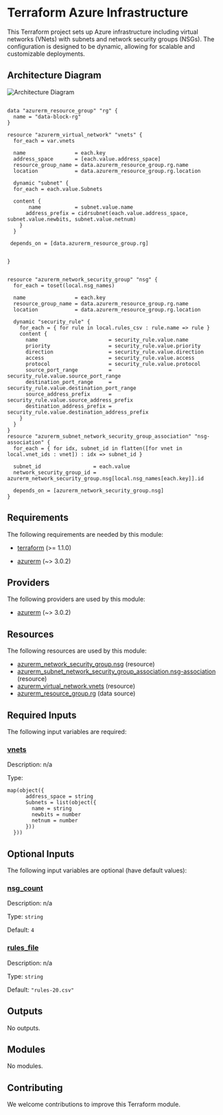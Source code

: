 <!-- BEGIN_TF_DOCS -->
# Terraform Azure Infrastructure

This Terraform project sets up Azure infrastructure including virtual networks (VNets) with subnets and network security groups (NSGs). The configuration is designed to be dynamic, allowing for scalable and customizable deployments.

## Architecture Diagram

![Architecture Diagram](images/architecture.png)

```hcl

data "azurerm_resource_group" "rg" {
  name = "data-block-rg"
}

resource "azurerm_virtual_network" "vnets" {
  for_each = var.vnets

  name                = each.key
  address_space       = [each.value.address_space]
  resource_group_name = data.azurerm_resource_group.rg.name
  location            = data.azurerm_resource_group.rg.location

  dynamic "subnet" {
  for_each = each.value.Subnets

  content {
       name           = subnet.value.name
      address_prefix = cidrsubnet(each.value.address_space, subnet.value.newbits, subnet.value.netnum)
    }
  }
  
 depends_on = [data.azurerm_resource_group.rg]
  
  
}


resource "azurerm_network_security_group" "nsg" {
  for_each = toset(local.nsg_names)

  name                = each.key
  resource_group_name = data.azurerm_resource_group.rg.name
  location            = data.azurerm_resource_group.rg.location

  dynamic "security_rule" {
    for_each = { for rule in local.rules_csv : rule.name => rule }
    content {
      name                       = security_rule.value.name
      priority                   = security_rule.value.priority
      direction                  = security_rule.value.direction
      access                     = security_rule.value.access
      protocol                   = security_rule.value.protocol
      source_port_range          = security_rule.value.source_port_range
      destination_port_range     = security_rule.value.destination_port_range
      source_address_prefix      = security_rule.value.source_address_prefix
      destination_address_prefix = security_rule.value.destination_address_prefix
    }
  }
}
resource "azurerm_subnet_network_security_group_association" "nsg-association" {
  for_each = { for idx, subnet_id in flatten([for vnet in local.vnet_ids : vnet]) : idx => subnet_id }

  subnet_id                 = each.value
  network_security_group_id = azurerm_network_security_group.nsg[local.nsg_names[each.key]].id

  depends_on = [azurerm_network_security_group.nsg]
}
```

<!-- markdownlint-disable MD033 -->
## Requirements

The following requirements are needed by this module:

- <a name="requirement_terraform"></a> [terraform](#requirement\_terraform) (>= 1.1.0)

- <a name="requirement_azurerm"></a> [azurerm](#requirement\_azurerm) (~> 3.0.2)

## Providers

The following providers are used by this module:

- <a name="provider_azurerm"></a> [azurerm](#provider\_azurerm) (~> 3.0.2)

## Resources

The following resources are used by this module:

- [azurerm_network_security_group.nsg](https://registry.terraform.io/providers/hashicorp/azurerm/latest/docs/resources/network_security_group) (resource)
- [azurerm_subnet_network_security_group_association.nsg-association](https://registry.terraform.io/providers/hashicorp/azurerm/latest/docs/resources/subnet_network_security_group_association) (resource)
- [azurerm_virtual_network.vnets](https://registry.terraform.io/providers/hashicorp/azurerm/latest/docs/resources/virtual_network) (resource)
- [azurerm_resource_group.rg](https://registry.terraform.io/providers/hashicorp/azurerm/latest/docs/data-sources/resource_group) (data source)

<!-- markdownlint-disable MD013 -->
## Required Inputs

The following input variables are required:

### <a name="input_vnets"></a> [vnets](#input\_vnets)

Description: n/a

Type:

```hcl
map(object({
      address_space = string
      Subnets = list(object({
        name = string
        newbits = number
        netnum = number
      }))
  }))
```

## Optional Inputs

The following input variables are optional (have default values):

### <a name="input_nsg_count"></a> [nsg\_count](#input\_nsg\_count)

Description: n/a

Type: `string`

Default: `4`

### <a name="input_rules_file"></a> [rules\_file](#input\_rules\_file)

Description: n/a

Type: `string`

Default: `"rules-20.csv"`

## Outputs

No outputs.

## Modules

No modules.

## Contributing

We welcome contributions to improve this Terraform module.
<!-- END_TF_DOCS -->